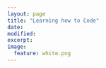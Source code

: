 ```yaml
---
layout: page
title: "Learning how to Code"
date: 
modified:
excerpt:
image:
  feature: white.png
---
```


